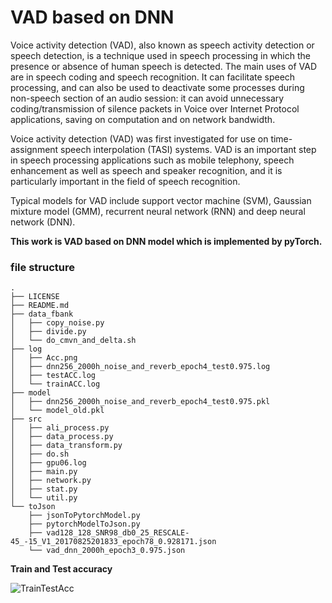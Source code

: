 # VAD based on DNN


Voice activity detection (VAD), also known as speech activity detection or speech detection, is a technique used in speech processing in which the presence or absence of human speech is detected. The main uses of VAD are in speech coding and speech recognition. It can facilitate speech processing, and can also be used to deactivate some processes during non-speech section of an audio session: it can avoid unnecessary coding/transmission of silence packets in Voice over Internet Protocol applications, saving on computation and on network bandwidth.

Voice activity detection (VAD) was first investigated for use on time-assignment speech interpolation (TASI) systems. VAD is an important step in speech processing applications such as mobile telephony, speech enhancement as well as speech and speaker recognition, and it is particularly important in the field of speech recognition.

Typical models for VAD include support vector machine (SVM), Gaussian mixture model (GMM), recurrent neural network (RNN) and deep neural network (DNN).

**This work is VAD based on DNN model which is implemented by pyTorch.**







### file structure
	.
    ├── LICENSE
    ├── README.md
    ├── data_fbank
    │   ├── copy_noise.py
    │   ├── divide.py
    │   └── do_cmvn_and_delta.sh
    ├── log
    │   ├── Acc.png
    │   ├── dnn256_2000h_noise_and_reverb_epoch4_test0.975.log
    │   ├── testACC.log
    │   └── trainACC.log
    ├── model
    │   ├── dnn256_2000h_noise_and_reverb_epoch4_test0.975.pkl
    │   └── model_old.pkl
    ├── src
    │   ├── ali_process.py
    │   ├── data_process.py
    │   ├── data_transform.py
    │   ├── do.sh
    │   ├── gpu06.log
    │   ├── main.py
    │   ├── network.py
    │   ├── stat.py
    │   └── util.py
    └── toJson
        ├── jsonToPytorchModel.py
        ├── pytorchModelToJson.py
        ├── vad128_128_SNR98_db0_25_RESCALE-45_-15_V1_20170825201833_epoch78_0.928171.json
        └── vad_dnn_2000h_epoch3_0.975.json
        
 
 
**Train and Test accuracy**

![TrainTestAcc](https://github.com/Black-Black-Man/VAD/blob/master/log/Acc.png?raw=true)


